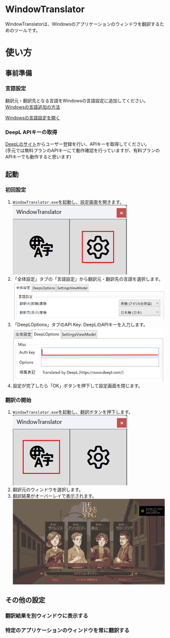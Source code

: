 # WindowTranslator

WindowTranslatorは、Windowsのアプリケーションのウィンドウを翻訳するためのツールです。

# 使い方

## 事前準備

### 言語設定

翻訳元・翻訳先となる言語をWindowsの言語設定に追加してください。   
[Windowsの言語追加の方法](https://support.microsoft.com/ja-jp/windows/windows-%E7%94%A8%E3%81%AE%E8%A8%80%E8%AA%9E%E3%83%91%E3%83%83%E3%82%AF-a5094319-a92d-18de-5b53-1cfc697cfca8)   

[Windowsの言語設定を開く](ms-settings:regionlanguage?activationSource=SMC-Article-14236)

### DeepL APIキーの取得

[DeepLのサイト](https://www.deepl.com/ja/pro-api)からユーザー登録を行い、APIキーを取得してください。  
(手元では無料プランのAPIキーにて動作確認を行っていますが、有料プランのAPIキーでも動作すると思います)

## 起動

### 初回設定

1. `WindowTranslator.exe`を起動し、設定画面を開きます。  
  ![設定](images/settings.png)
2. 「全体設定」タブの「言語設定」から翻訳元・翻訳先の言語を選択します。  
  ![言語設定](images/language.png)
3. 「DeepLOptions」タブのAPI Key: DeepLのAPIキーを入力します。
  ![DeepL設定](images/deepl.png)
4. 設定が完了したら「OK」ボタンを押下して設定画面を閉じます。

### 翻訳の開始

1. `WindowTranslator.exe`を起動し、翻訳ボタンを押下します。  
  ![翻訳ボタン](images/translate.png)
2. 翻訳元のウィンドウを選択します。
3. 翻訳結果がオーバーレイで表示されます。  
  ![翻訳結果](images/result.png)

## その他の設定

### 翻訳結果を別ウィンドウに表示する

### 特定のアプリケーションのウィンドウを常に翻訳する